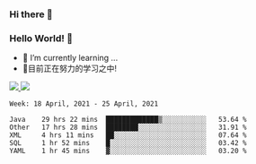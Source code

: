 ### Hi there 👋
### Hello World! 🙌

- 🌱 I’m currently learning ...
- 📖目前正在努力的学习之中!

<a href="https://github.com/anuraghazra/github-readme-stats">
  <img src="https://github-readme-stats.vercel.app/api?username=keyboardWithDream&show_icons=true&repo=github-readme-stats" />
</a>
<a href="https://github.com/anuraghazra/convoychat">
  <img src="https://github-readme-stats.vercel.app/api/top-langs/?username=keyboardWithDream&layout=compact&repo=convoychat" />
</a>



<!--START_SECTION:waka-->
```text
Week: 18 April, 2021 - 25 April, 2021

Java    29 hrs 22 mins  █████████████▒░░░░░░░░░░░   53.64 % 
Other   17 hrs 28 mins  ████████░░░░░░░░░░░░░░░░░   31.91 % 
XML     4 hrs 11 mins   ██░░░░░░░░░░░░░░░░░░░░░░░   07.64 % 
SQL     1 hr 52 mins    █░░░░░░░░░░░░░░░░░░░░░░░░   03.42 % 
YAML    1 hr 45 mins    ▓░░░░░░░░░░░░░░░░░░░░░░░░   03.20 % 
```
<!--END_SECTION:waka-->

